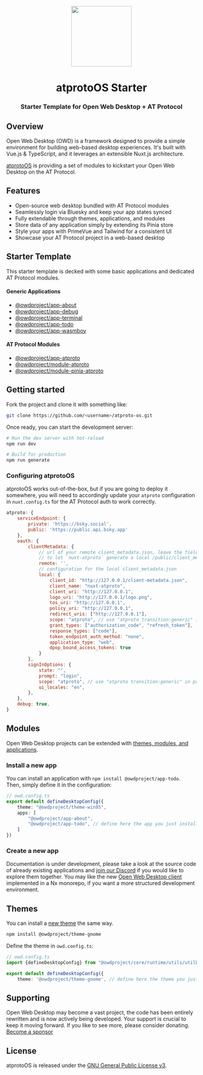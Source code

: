 <p align="center">
  <img width="160" height="160" src="https://avatars.githubusercontent.com/u/201536780?s=160&v=4" />
</p>
<h1 align="center">atprotoOS Starter</h1>
<h3 align="center">
    Starter Template for Open Web Desktop + AT Protocol
</h3>

## Overview
Open Web Desktop (OWD) is a framework designed to provide a simple environment for building web-based desktop experiences. It's built with Vue.js & TypeScript, and it leverages an extensible Nuxt.js architecture.

[atprotoOS](https://github.com/atproto-os) is providing a set of modules to kickstart your Open Web Desktop on the AT Protocol.

## Features
- Open-source web desktop bundled with AT Protocol modules
- Seamlessly login via Bluesky and keep your app states synced
- Fully extendable through themes, applications, and modules
- Store data of any application simply by extending its Pinia store
- Style your apps with PrimeVue and Tailwind for a consistent UI
- Showcase your AT Protocol project in a web-based desktop

## Starter Template

This starter template is decked with some basic applications and dedicated AT Protocol modules.

#### Generic Applications
- [@owdproject/app-about](https://github.com/owdproject/app-about)
- [@owdproject/app-debug](https://github.com/owdproject/app-debug)
- [@owdproject/app-terminal](https://github.com/owdproject/app-terminal)
- [@owdproject/app-todo](https://github.com/owdproject/app-todo)
- [@owdproject/app-wasmboy](https://github.com/owdproject/app-wasmboy)

#### AT Protocol Modules
- [@owdproject/app-atproto](https://github.com/atproto-os/app-atproto)
- [@owdproject/module-atproto](https://github.com/atproto-os/module-atproto)
- [@owdproject/module-pinia-atproto](https://github.com/atproto-os/module-pinia-atproto)

## Getting started

Fork the project and clone it with something like:
```bash
git clone https://github.com/<username>/atproto-os.git
```

Once ready, you can start the development server:
```bash
# Run the dev server with hot-reload
npm run dev

# Build for production
npm run generate
```

### Configuring atprotoOS
atprotoOS works out-of-the-box, but if you are going to deploy it somewhere, you will need to accordingly update your `atproto` configuration in `nuxt.config.ts` for the AT Protocol auth to work correctly.

```js
atproto: {
    serviceEndpoint: {
        private: 'https://bsky.social',
        public: 'https://public.api.bsky.app'
    },
    oauth: {
        clientMetadata: {
            // url of your remote client_metadata.json, leave the field empty
            // to let `nuxt-atproto` generate a local /public/client_metadata.json
            remote: '',
            // configuration for the local client_metadata.json
            local: {
                client_id: "http://127.0.0.1/client-metadata.json",
                client_name: "nuxt-atproto",
                client_uri: "http://127.0.0.1",
                logo_uri: "http://127.0.0.1/logo.png",
                tos_uri: "http://127.0.0.1",
                policy_uri: "http://127.0.0.1",
                redirect_uris: ["http://127.0.0.1"],
                scope: "atproto", // use "atproto transition:generic" in production
                grant_types: ["authorization_code", "refresh_token"],
                response_types: ["code"],
                token_endpoint_auth_method: "none",
                application_type: "web",
                dpop_bound_access_tokens: true
            }
        },
        signInOptions: {
            state: "",
            prompt: "login",
            scope: "atproto", // use "atproto transition:generic" in production
            ui_locales: "en",
        },
    },
    debug: true,
}
```

## Modules
Open Web Desktop projects can be extended with [themes, modules, and applications](https://github.com/topics/owd-modules).

### Install a new app
You can install an application with `npm install @owdproject/app-todo`.  
Then, simply define it in the configuration:

```typescript
// owd.config.ts
export default defineDesktopConfig({
    theme: "@owdproject/theme-win95",
    apps: [
        "@owdproject/app-about",
        "@owdproject/app-todo", // define here the app you just installed
    ]
})
```

### Create a new app
Documentation is under development, please take a look at the source code of already existing applications and [join our Discord](https://discord.gg/zPNaN2HAaA) if you would like to explore them together. You may like the new [Open Web Desktop client](https://github.com/owdproject/client) implemented in a Nx monorepo, if you want a more structured development environment.

## Themes
You can install a [new theme](https://github.com/topics/owd-themes) the same way.  

```bash
npm install @owdproject/theme-gnome
```

Define the theme in `owd.config.ts`:

```typescript
// owd.config.ts
import {defineDesktopConfig} from "@owdproject/core/runtime/utils/utilDesktop"

export default defineDesktopConfig({
    theme: '@owdproject/theme-gnome', // define here the theme you just installed
```

## Supporting
Open Web Desktop may become a vast project, the code has been entirely rewritten and is now actively being developed. Your support is crucial to keep it moving forward. If you like to see more, please consider donating.  
[Become a sponsor](https://github.com/sponsors/owdproject)

## License
atprotoOS is released under the [GNU General Public License v3](LICENSE).
